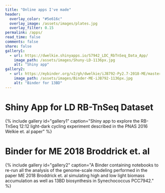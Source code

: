 ```yaml
---
title: "Online apps I've made"
header:
  overlay_color: "#5e616c"
  overlay_image: /assets/images/plates.jpg
  overlay_filter: 0.15
permalink: /apps/ 
read_time: false
comments: false
share: false
gallery1:
  - url: https://dwelkie.shinyapps.io/S7942_LDC_RbTnSeq_Data_App/
    image_path: /assets/images/Shuny-LD-1136px.jpg
    alt: "Shiny app"
gallery2:
  - url: https://mybinder.org/v2/gh/dwelkie/iJB792-Py2.7-2018-ME/master
    image_path: /assets/images/Binder-ME-iJB792-1136px.jpg
    alt: "Binder for 13BD"
---
```

# Shiny App for LD RB-TnSeq Dataset
{% include gallery id="gallery1" caption="Shiny app to explore the RB-TnSeq 12:12 light-dark cycling experiment described in the PNAS 2016 Welkie et. al paper" %} 
# Binder for ME 2018 Broddrick et. al
{% include gallery id="gallery2" caption="A Binder containing notebooks to re-run all the analysis of the genome-scale modeling performed in the paper ME 2018 Broddrick et. al simulating high and low light biomass accumulation as well as 13BD biosynthesis in Synechococcus PCC7942." %} 



